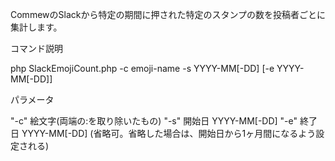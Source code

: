CommewのSlackから特定の期間に押された特定のスタンプの数を投稿者ごとに集計します。

コマンド説明

php SlackEmojiCount.php -c emoji-name -s YYYY-MM[-DD] [-e YYYY-MM[-DD]]

パラメータ

"-c" 絵文字(両端の:を取り除いたもの)
"-s" 開始日 YYYY-MM[-DD] 
"-e" 終了日 YYYY-MM[-DD] (省略可。省略した場合は、開始日から1ヶ月間になるよう設定される)





